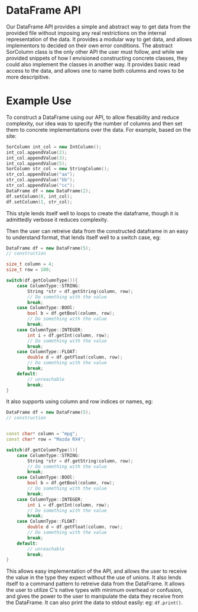 # DataFrame API
Our DataFrame API provides a simple and abstract way to get data from the provided file without imposing
any real restrictions on the internal representation of the data. It provides a modular way to get data, 
and allows implementors to decided on their own error conditions. The abstract SorColumn class is the only other
API the user must follow, and while we provided snippets of how I envisioned constructing concrete classes, they could
also implement the classes in another way. It provides basic read access to the data, and allows one to name both columns
and rows to be more descripitive. 

# Example Use
To construct a DataFrame using our API, to allow flexability and reduce complexity,
our idea was to specify the number of columns and then set them to concrete implementations
over the data. For example, based on the site:
```cpp
SorColumn int_col = new IntColumn();
int_col.appendValue(2);
int_col.appendValue(3);
int_col.appendValue(5);
SorColumn str_col = new StringColumn();
str_col.appendValue("aa");
str_col.appendValue("bb");
str_col.appendValue("cc");
DataFrame df = new DataFrame(2);
df.setColumn(0, int_col);
df.setColumn(1, str_col);
```
This style lends itself well to loops to create the dataframe, though it is admittedly verbose it reduces complexity.

Then the user can retreive data from the constructed dataframe in an easy to understand format, that lends itself well to a switch case, eg:
```cpp
DataFrame df = new DataFrame(5);
// construction

size_t column = 4;
size_t row = 100;

switch(df.getColumnType()){
    case ColumnType::STRING:
        String *str = df.getString(column, row);
        // Do something with the value
        break;
    case ColumnType::BOOl:
        bool b = df.getBool(column, row);
        // Do something with the value
        break;
    case ColumnType::INTEGER:
        int i = df.getInt(column, row);
        // Do something with the value
        break;
    case ColumnType::FLOAT:
        double d = df.getFloat(column, row);
        // Do something with the value
        break;
    default:
        // unreachable
        break;
}

```
It also supports using column and row indices or names, eg:
```cpp
DataFrame df = new DataFrame(5);
// construction


const char* column = "mpg";
const char* row = "Mazda RX4";

switch(df.getColumnType()){
    case ColumnType::STRING:
        String *str = df.getString(column, row);
        // Do something with the value
        break;
    case ColumnType::BOOl:
        bool b = df.getBool(column, row);
        // Do something with the value
        break;
    case ColumnType::INTEGER:
        int i = df.getInt(column, row);
        // Do something with the value
        break;
    case ColumnType::FLOAT:
        double d = df.getFloat(column, row);
        // Do something with the value
        break;
    default:
        // unreachable
        break;
}

```
This allows easy implementation of the API, and allows the user to receive the value in the type
they expect without the use of unions. It also lends itself to a command pattern to retreive
data from the DataFrame. It allows the user to utilize C's native types with minimum overhead or confusion,
and gives the power to the user to manipulate the data they receive from the DataFrame. It can also print the data
to stdout easily: eg: `df.print()`.
